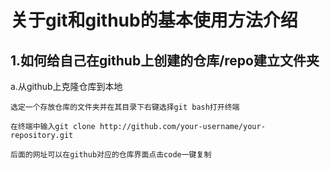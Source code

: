 # 关于git和github的基本使用方法介绍

## 1.如何给自己在github上创建的仓库/repo建立文件夹
    
a.从github上克隆仓库到本地
        
    选定一个存放仓库的文件夹并在其目录下右键选择git bash打开终端
        
    在终端中输入git clone http://github.com/your-username/your-repository.git
        
    后面的网址可以在github对应的仓库界面点击code一键复制
